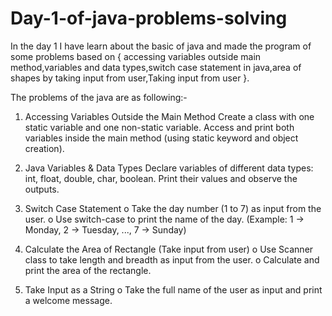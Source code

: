 # Day-1-of-java-problems-solving
In the day 1 I have learn about the basic of java and made the program of some problems based on { accessing variables outside main method,variables and data types,switch case statement in java,area of shapes by taking input from user,Taking input from user }. 

The problems of the java are as following:-
1. Accessing Variables Outside the Main Method Create a class with one static variable and one non-static variable. Access and print both variables inside the main method (using static keyword and object creation). 

2. Java Variables & Data Types Declare variables of different data types: int, float, double, char, boolean. Print their values and observe the outputs. 

3. Switch Case Statement 
o Take the day number (1 to 7) as input from the user. 
o  Use switch-case to print the name of the day. 
(Example: 1 -> Monday, 2 -> Tuesday, ..., 7 -> Sunday) 

4. Calculate the Area of Rectangle (Take input from user) 
o Use Scanner class to take length and breadth as input from the user. 
o Calculate and print the area of the rectangle. 

5. Take Input as a String 
o Take the full name of the user as input and print a welcome message.
